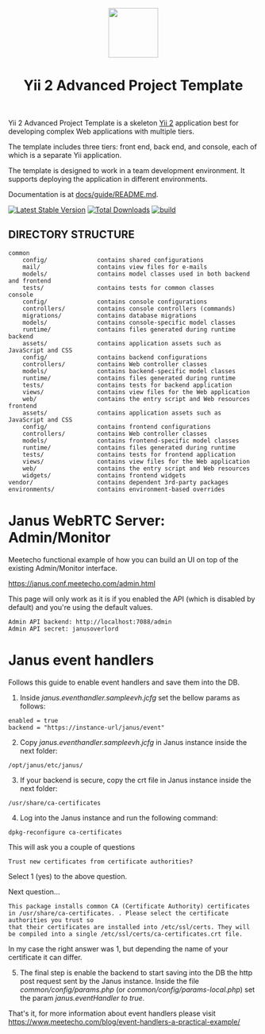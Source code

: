 <p align="center">
    <a href="https://github.com/yiisoft" target="_blank">
        <img src="https://avatars0.githubusercontent.com/u/993323" height="100px">
    </a>
    <h1 align="center">Yii 2 Advanced Project Template</h1>
    <br>
</p>

Yii 2 Advanced Project Template is a skeleton [Yii 2](http://www.yiiframework.com/) application best for
developing complex Web applications with multiple tiers.

The template includes three tiers: front end, back end, and console, each of which
is a separate Yii application.

The template is designed to work in a team development environment. It supports
deploying the application in different environments.

Documentation is at [docs/guide/README.md](docs/guide/README.md).

[![Latest Stable Version](https://img.shields.io/packagist/v/yiisoft/yii2-app-advanced.svg)](https://packagist.org/packages/yiisoft/yii2-app-advanced)
[![Total Downloads](https://img.shields.io/packagist/dt/yiisoft/yii2-app-advanced.svg)](https://packagist.org/packages/yiisoft/yii2-app-advanced)
[![build](https://github.com/yiisoft/yii2-app-advanced/workflows/build/badge.svg)](https://github.com/yiisoft/yii2-app-advanced/actions?query=workflow%3Abuild)

DIRECTORY STRUCTURE
-------------------

```
common
    config/              contains shared configurations
    mail/                contains view files for e-mails
    models/              contains model classes used in both backend and frontend
    tests/               contains tests for common classes    
console
    config/              contains console configurations
    controllers/         contains console controllers (commands)
    migrations/          contains database migrations
    models/              contains console-specific model classes
    runtime/             contains files generated during runtime
backend
    assets/              contains application assets such as JavaScript and CSS
    config/              contains backend configurations
    controllers/         contains Web controller classes
    models/              contains backend-specific model classes
    runtime/             contains files generated during runtime
    tests/               contains tests for backend application    
    views/               contains view files for the Web application
    web/                 contains the entry script and Web resources
frontend
    assets/              contains application assets such as JavaScript and CSS
    config/              contains frontend configurations
    controllers/         contains Web controller classes
    models/              contains frontend-specific model classes
    runtime/             contains files generated during runtime
    tests/               contains tests for frontend application
    views/               contains view files for the Web application
    web/                 contains the entry script and Web resources
    widgets/             contains frontend widgets
vendor/                  contains dependent 3rd-party packages
environments/            contains environment-based overrides
```

# Janus WebRTC Server: Admin/Monitor
Meetecho functional example of how you can build an UI on top of the existing Admin/Monitor interface. 

https://janus.conf.meetecho.com/admin.html

This page will only work as it is if you enabled the API (which is disabled by default) and you're using the default values.
```
Admin API backend: http://localhost:7088/admin
Admin API secret: janusoverlord
```

# Janus event handlers
Follows this guide to enable event handlers and save them into the DB.

1. Inside *janus.eventhandler.sampleevh.jcfg* set the bellow params as follows:
```
enabled = true 
backend = "https://instance-url/janus/event"
```

2. Copy *janus.eventhandler.sampleevh.jcfg* in Janus instance inside the next folder:
```
/opt/janus/etc/janus/
```

3. If your backend is secure, copy the crt file in Janus instance inside the next folder:
```
/usr/share/ca-certificates
```

4. Log into the Janus instance and run the following command:
```
dpkg-reconfigure ca-certificates
```

This will ask you a couple of questions
```
Trust new certificates from certificate authorities? 
```
Select 1 (yes) to the above question.

Next question...
```
This package installs common CA (Certificate Authority) certificates in /usr/share/ca-certificates. . Please select the certificate authorities you trust so
that their certificates are installed into /etc/ssl/certs. They will be compiled into a single /etc/ssl/certs/ca-certificates.crt file.
```
In my case the right answer was 1, but depending the name of your certificate it can differ.

5. The final step is enable the backend to start saving into the DB the http post request sent by the Janus instance. Inside the file *common/config/params.php* (or *common/config/params-local.php*) set the param *janus.eventHandler to true*.

That's it, for more information about event handlers please visit https://www.meetecho.com/blog/event-handlers-a-practical-example/